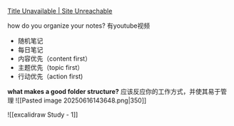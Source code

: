 [Title Unavailable \| Site Unreachable](https://www.youtube.com/watch?v=WtKeeDYA_2I)



how do you organize your notes? 有youtube视频

- 随机笔记
- 每日笔记
- 内容优先（content first）
- 主题优先（topic first）
- 行动优先（action first)


**what makes a good folder structure?**
应该反应你的工作方式，并使其易于管理
![[Pasted image 20250616143648.png|350]]

![[excalidraw Study - 1]]
















